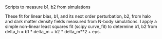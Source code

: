 Scripts to measure b1, b2 from simulations

These fit for linear bias, b1, and its next order perturbation, b2, from
halo and dark matter density fields measured from N-body simulations. I apply
a simple non-linear least squares fit (scipy curve_fit) to determine b1, b2
from delta_h = b1 * delta_m + b2 * delta_m**2 + eps. 